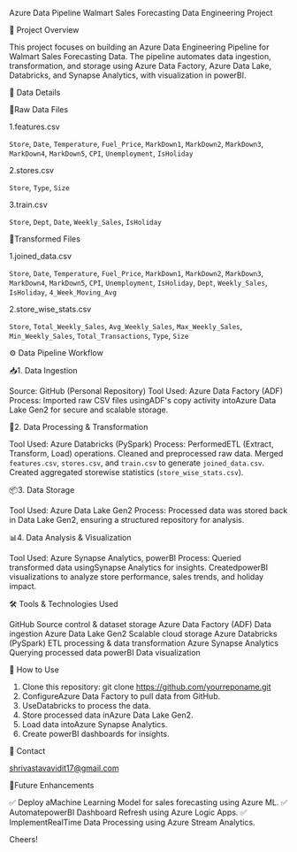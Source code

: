  Azure Data Pipeline Walmart Sales Forecasting Data Engineering Project

 📌 Project Overview

This project focuses on building an Azure Data Engineering Pipeline for Walmart Sales Forecasting Data. The pipeline automates data ingestion, transformation, and storage using Azure Data Factory, Azure Data Lake, Databricks, and Synapse Analytics, with visualization in powerBI.


 📂 Data Details

 📝Raw Data Files

1.features.csv

   `Store`, `Date`, `Temperature`, `Fuel_Price`, `MarkDown1`, `MarkDown2`, `MarkDown3`, `MarkDown4`, `MarkDown5`, `CPI`, `Unemployment`, `IsHoliday`

2.stores.csv

   `Store`, `Type`, `Size`

3.train.csv

   `Store`, `Dept`, `Date`, `Weekly_Sales`, `IsHoliday`

 🔄Transformed Files

1.joined\_data.csv

   `Store`, `Date`, `Temperature`, `Fuel_Price`, `MarkDown1`, `MarkDown2`, `MarkDown3`, `MarkDown4`, `MarkDown5`, `CPI`, `Unemployment`, `IsHoliday`, `Dept`, `Weekly_Sales`, `IsHoliday`, `4_Week_Moving_Avg`

2.store\_wise\_stats.csv

   `Store`, `Total_Weekly_Sales`, `Avg_Weekly_Sales`, `Max_Weekly_Sales`, `Min_Weekly_Sales`, `Total_Transactions`, `Type`, `Size`



 ⚙️ Data Pipeline Workflow

 📥1. Data Ingestion

Source: GitHub (Personal Repository)
Tool Used: Azure Data Factory (ADF)
Process: Imported raw CSV files usingADF's copy activity intoAzure Data Lake Gen2 for secure and scalable storage.

 🔄2. Data Processing & Transformation

Tool Used: Azure Databricks (PySpark)
Process:
  PerformedETL (Extract, Transform, Load) operations.
  Cleaned and preprocessed raw data.
  Merged `features.csv`, `stores.csv`, and `train.csv` to generate `joined_data.csv`.
  Created aggregated storewise statistics (`store_wise_stats.csv`).

 📦3. Data Storage

Tool Used: Azure Data Lake Gen2
Process: Processed data was stored back in Data Lake Gen2, ensuring a structured repository for analysis.

 📊4. Data Analysis & Visualization

Tool Used: Azure Synapse Analytics, powerBI
Process:
  Queried transformed data usingSynapse Analytics for insights.
  CreatedpowerBI visualizations to analyze store performance, sales trends, and holiday impact.



 🛠️ Tools & Technologies Used

GitHub Source control & dataset storage
Azure Data Factory (ADF) Data ingestion
Azure Data Lake Gen2 Scalable cloud storage
Azure Databricks (PySpark) ETL processing & data transformation
Azure Synapse Analytics Querying processed data
powerBI Data visualization


 🚀 How to Use

1. Clone this repository:
   git clone https://github.com/yourreponame.git
2. ConfigureAzure Data Factory to pull data from GitHub.
3. UseDatabricks to process the data.
4. Store processed data inAzure Data Lake Gen2.
5. Load data intoAzure Synapse Analytics.
6. Create powerBI dashboards for insights.


 📩 Contact

shrivastavavidit17@gmail.com


 🔗Future Enhancements

✅ Deploy aMachine Learning Model for sales forecasting using Azure ML. ✅ AutomatepowerBI Dashboard Refresh using Azure Logic Apps.
✅ ImplementRealTime Data Processing using Azure Stream Analytics.

Cheers!
